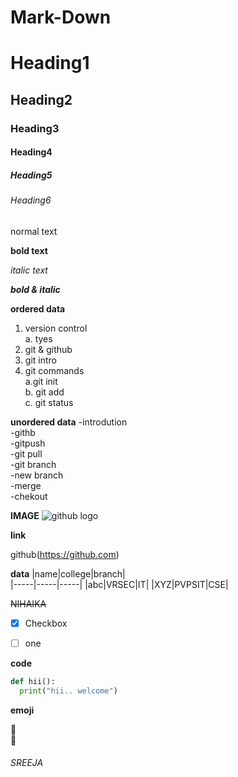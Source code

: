 # Mark-Down

# Heading1

## Heading2

### Heading3

#### Heading4

##### Heading5

###### Heading6

normal text

**bold text**

*italic text*

***bold & italic***

**ordered data**
1. version control    
       a. tyes    
2. git & github    
3. git intro    
4. git commands    
    a.git init   
    b. git add  
    c. git status
    
  **unordered data**
  -introdution   
  -githb   
    -gitpush   
    -git pull   
   -git branch    
    -new branch   
      -merge   
      -chekout
 
 **IMAGE**
 ![github logo](https://github.githubassets.com/images/modules/logos_page/Octocat.png)
  
  
  
  **link**
  
  github(https://github.com)
  
  **data**
  |name|college|branch|   
  |-----|-----|-----|
  |abc|VRSEC|IT|
  |XYZ|PVPSIT|CSE|
  
  ~~NIHAIKA~~
  - [X] Checkbox
  - [ ] one   


**code**


```python
def hii():
  print("hii.. welcome")
```

**emoji**

:dancers:  
:japanese_goblin:

###### SREEJA
